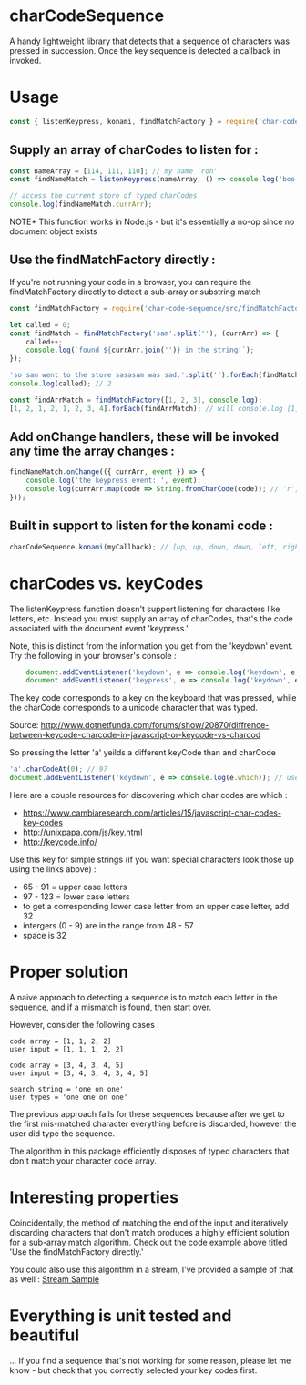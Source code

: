 # charCodeSequence

A handy lightweight library that detects that a sequence of characters was pressed in succession.
Once the key sequence is detected a callback in invoked.

# Usage

``` javascript 
const { listenKeypress, konami, findMatchFactory } = require('char-code-sequence');
```

## Supply an array of charCodes to listen for :

``` javascript 
const nameArray = [114, 111, 110]; // my name 'ron'
const findNameMatch = listenKeypress(nameArray, () => console.log('boo yah, typed the whole thing.'));

// access the current store of typed charCodes
console.log(findNameMatch.currArr);
```

NOTE* This function works in Node.js - but it's essentially a no-op since no document object exists

## Use the findMatchFactory directly :

If you're not running your code in a browser, you can require the findMatchFactory directly to detect a sub-array or substring match

```javascript
const findMatchFactory = require('char-code-sequence/src/findMatchFactory');

let called = 0;
const findMatch = findMatchFactory('sam'.split(''), (currArr) => {
    called++;
    console.log(`found ${currArr.join('')} in the string!`);
});

'so sam went to the store sasasam was sad.'.split('').forEach(findMatch);
console.log(called); // 2

const findArrMatch = findMatchFactory([1, 2, 3], console.log);
[1, 2, 1, 2, 1, 2, 3, 4].forEach(findArrMatch); // will console.log [1, 2, 3] after the full sequence is used
```

## Add onChange handlers, these will be invoked any time the array changes :

``` javascript 
findNameMatch.onChange(({ currArr, event }) => {
    console.log('the keypress event: ', event);
    console.log(currArr.map(code => String.fromCharCode(code)); // 'r', 'o', 'n'
}));
```

## Built in support to listen for the konami code :

```javascript
charCodeSequence.konami(myCallback); // [up, up, down, down, left, right, left, right, 'b', 'a']
```


# charCodes vs. keyCodes

The listenKeypress function doesn't support listening for characters like letters, etc. 
Instead you must supply an array of charCodes, that's the code associated with the document event 'keypress.'

Note, this is distinct from the information you get from the 'keydown' event.
Try the following in your browser's console : 

```javascript
    document.addEventListener('keydown', e => console.log('keydown', e.which)); // logs the keyCode
    document.addEventListener('keypress', e => console.log('keydown', e.which)); // logs the charCode
```

The key code corresponds to a key on the keyboard that was pressed, while the charCode corresponds to a unicode character that was typed. 

Source: http://www.dotnetfunda.com/forums/show/20870/diffrence-between-keycode-charcode-in-javascript-or-keycode-vs-charcod

So pressing the letter 'a' yeilds a different keyCode than and charCode

```javascript
'a'.charCodeAt(0); // 97 
document.addEventListener('keydown', e => console.log(e.which)); // user types 'a', outputs 65
```

Here are a couple resources for discovering which char codes are which : 
- https://www.cambiaresearch.com/articles/15/javascript-char-codes-key-codes
- http://unixpapa.com/js/key.html
- http://keycode.info/

Use this key for simple strings (if you want special characters look those up using the links above) :

- 65 - 91 = upper case letters
- 97 - 123 = lower case letters
- to get a corresponding lower case letter from an upper case letter, add 32
- intergers (0 - 9) are in the range from 48 - 57
- space is 32


# Proper solution 

A naive approach to detecting a sequence is to match each letter in the sequence, and if a mismatch is found, then start over.

However, consider the following cases : 

```
code array = [1, 1, 2, 2]
user input = [1, 1, 1, 2, 2]

code array = [3, 4, 3, 4, 5]
user input = [3, 4, 3, 4, 3, 4, 5]

search string = 'one on one'
user types = 'one one on one'
```

The previous approach fails for these sequences because after we get to the first mis-matched character everything before is discarded, however the user did type the sequence. 

The algorithm in this package efficiently disposes of typed characters that don't match your character code array.

# Interesting properties 

Coincidentally, the method of matching the end of the input and iteratively discarding characters that don't match produces a highly efficient solution for a sub-array match algorithm.  Check out the code example above titled 'Use the findMatchFactory directly.' 

You could also use this algorithm in a stream, I've provided a sample of that as well : 
[Stream Sample](samples/stream.js)

# Everything is unit tested and beautiful

... If you find a sequence that's not working for some reason, please let me know - but check that you correctly selected your key codes first. 